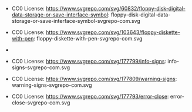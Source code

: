 * CC0 License: https://www.svgrepo.com/svg/60832/floppy-disk-digital-data-storage-or-save-interface-symbol: floppy-disk-digital-data-storage-or-save-interface-symbol-svgrepo-com.svg

* CC0 License: https://www.svgrepo.com/svg/103643/floppy-diskette-with-pen: floppy-diskette-with-pen-svgrepo-com.svg
* 
* CC0 License: https://www.svgrepo.com/svg/177799/info-signs: info-signs-svgrepo-com.svg
* CC0 License: https://www.svgrepo.com/svg/177809/warning-signs: warning-signs-svgrepo-com.svg
* CC0 License: https://www.svgrepo.com/svg/177793/error-close: error-close-svgrepo-com.svg
